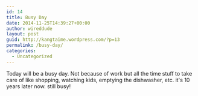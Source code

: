 ```yaml
---
id: 14
title: Busy Day
date: 2014-11-25T14:39:27+00:00
author: wireddude
layout: post
guid: http://kangtaime.wordpress.com/?p=13
permalink: /busy-day/
categories:
  - Uncategorized
---
```

Today will be a busy day. Not because of work but all the time stuff to take care of like shopping, watching kids, emptying the dishwasher, etc.
it's 10 years later now. still busy!
